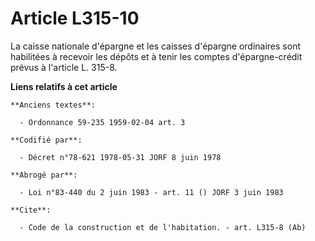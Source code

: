 # Article L315-10

La caisse nationale d'épargne et les caisses d'épargne ordinaires sont habilitées à recevoir les dépôts et à tenir les
comptes d'épargne-crédit prévus à l'article L. 315-8.

**Liens relatifs à cet article**

	**Anciens textes**:

	  - Ordonnance 59-235 1959-02-04 art. 3

	**Codifié par**:

	  - Décret n°78-621 1978-05-31 JORF 8 juin 1978

	**Abrogé par**:

	  - Loi n°83-440 du 2 juin 1983 - art. 11 () JORF 3 juin 1983

	**Cite**:

	  - Code de la construction et de l'habitation. - art. L315-8 (Ab)
